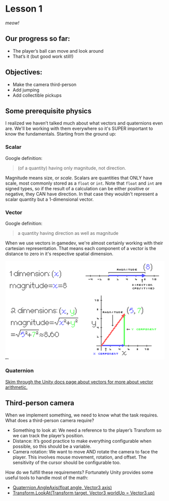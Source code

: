# Lesson 1
*meow!*

## Our progress so far:
* The player’s ball can move and look around
* That’s it (but good work still!)

## Objectives:
* Make the camera third-person
* Add jumping
* Add collectible pickups

## Some prerequisite physics
I realized we haven’t talked much about what vectors and quaternions even are. We'll be working with them everywhere so it's SUPER important to know the fundamentals. Starting from the ground up:

### Scalar
Google definition:
> (of a quantity) having only magnitude, not direction.

Magnitude means size, or *scale*. Scalars are quantities that ONLY have scale, most commonly stored as a `float` or `int`. Note that `float` and `int` are signed types, so if the result of a calculation can be either positive or negative, they CAN have direction. In that case they wouldn't represent a scalar quantity but a 1-dimensional vector.

### Vector
Google definition:
> a quantity having direction as well as magnitude

When we use vectors in gamedev, we're almost certainly working with their cartesian representation. That means each component of a vector is the distance to zero in it's respective spatial dimension.

![Example of a one and two dimensional vector showing the relationship between cartesian components and magnitude](example.png)



### Quaternion



[Skim through the Unity docs page about vectors for more about vector arithmetic.](https://docs.unity3d.com/Manual/VectorCookbook.html)

## Third-person camera
When we implement something, we need to know what the task requires. What does a third-person camera require?
* Something to look at: We need a reference to the player’s Transform so we can track the player’s position.
* Distance: It’s good practice to make everything configurable when possible, so this should be a variable.
* Camera rotation: We want to move AND rotate the camera to face the player. This involves mouse movement, rotation, and offset. The sensitivity of the cursor should be configurable too.

How do we fulfill these requirements? Fortunately Unity provides some useful tools to handle most of the math:
* [Quaternion.AngleAxis(float angle, Vector3 axis)](https://docs.unity3d.com/ScriptReference/Quaternion.AngleAxis.html)
* [Transform.LookAt(Transform target, Vector3 worldUp = Vector3.up)](https://docs.unity3d.com/ScriptReference/Transform.LookAt.html)
